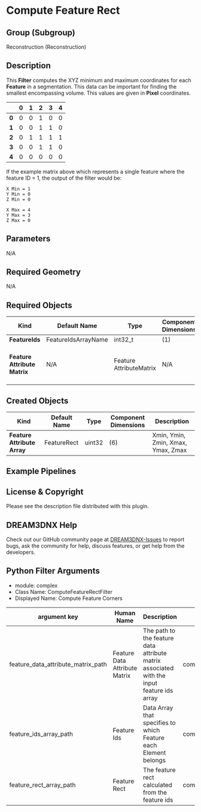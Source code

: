 # Compute Feature Rect  #


## Group (Subgroup) ##

Reconstruction (Reconstruction)

## Description ##

This **Filter** computes the XYZ minimum and maximum coordinates for each **Feature** in a segmentation. This data can be important for finding the smallest encompassing volume. This values are given in **Pixel** coordinates.

|       | 0 | 1 | 2 | 3 | 4 |
|-------|---|---|---|---|---|
| **0** | 0 | 0 | 1 | 0 | 0 |
| **1** | 0 | 0 | 1 | 1 | 0 |
| **2** | 0 | 1 | 1 | 1 | 1 |
| **3** | 0 | 0 | 1 | 1 | 0 |
| **4** | 0 | 0 | 0 | 0 | 0 |


If the example matrix above which represents a single feature where the feature ID = 1, the output of the filter would be:

    X Min = 1
    Y Min = 0
    Z Min = 0

    X Max = 4
    Y Max = 3
    Z Max = 0


## Parameters ##

N/A

## Required Geometry ##

N/A

## Required Objects ##

| Kind | Default Name | Type | Component Dimensions | Description |
|------|--------------|-------------|---------|-----|
| **FeatureIds** | FeatureIdsArrayName | int32_t | (1) | |
| **Feature Attribute Matrix** | N/A | Feature AttributeMatrix | N/A | The path to the cell feature **Attribute Matrix** |

## Created Objects ##

| Kind | Default Name | Type | Component Dimensions | Description |
|------|--------------|-------------|---------|-----|
| **Feature Attribute Array** | FeatureRect | uint32 | (6) | Xmin, Ymin, Zmin, Xmax, Ymax, Zmax |

## Example Pipelines ##



## License & Copyright ##

Please see the description file distributed with this plugin.

## DREAM3DNX Help

Check out our GitHub community page at [DREAM3DNX-Issues](https://github.com/BlueQuartzSoftware/DREAM3DNX-Issues) to report bugs, ask the community for help, discuss features, or get help from the developers.

## Python Filter Arguments

+ module: complex
+ Class Name: ComputeFeatureRectFilter
+ Displayed Name: Compute Feature Corners

| argument key | Human Name | Description | Parameter Type |
|--------------|------------|-------------|----------------|
| feature_data_attribute_matrix_path | Feature Data Attribute Matrix | The path to the feature data attribute matrix associated with the input feature ids array | complex.DataGroupSelectionParameter |
| feature_ids_array_path | Feature Ids | Data Array that specifies to which Feature each Element belongs | complex.ArraySelectionParameter |
| feature_rect_array_path | Feature Rect | The feature rect calculated from the feature ids | complex.DataObjectNameParameter |

